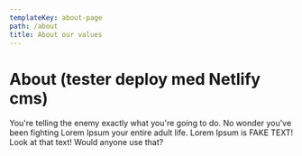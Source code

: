 ```yaml
---
templateKey: about-page
path: /about
title: About our values
---
```


# About (tester deploy med Netlify cms)

You're telling the enemy exactly what you're going to do. No wonder you've been fighting Lorem Ipsum your entire adult
life. Lorem Ipsum is FAKE TEXT! Look at that text! Would anyone use that?
